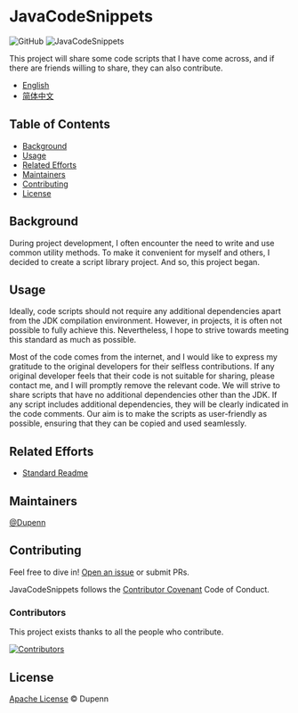 # JavaCodeSnippets

![GitHub](https://img.shields.io/github/license/Dupenn/JavaCodeSnippets)
![JavaCodeSnippets](https://img.shields.io/badge/JavaCodeSnippets-v0.1-brightgreen)
<!-- ![GitHub followers](https://img.shields.io/github/followers/Dupenn.svg) -->
<!-- ![GitHub forks](https://img.shields.io/github/forks/Dupenn/JavaCodeSnippets.svg) -->
<!-- ![GitHub stars](https://img.shields.io/github/stars/Dupenn/JavaCodeSnippets.svg) -->
<!-- ![GitHub watchers](https://img.shields.io/github/watchers/Dupenn/JavaCodeSnippets.svg) -->

This project will share some code scripts that I have come across, and if there are friends willing to share, they can also contribute.

- [English](README.md)
- [简体中文](README.zh_CN.md)

## Table of Contents

- [Background](#background)
- [Usage](#usage)
- [Related Efforts](#related-efforts)
- [Maintainers](#maintainers)
- [Contributing](#contributing)
- [License](#license)

## Background

During project development, I often encounter the need to write and use common utility methods. To make it convenient for myself and others, I decided to create a script library project. And so, this project began.

## Usage

Ideally, code scripts should not require any additional dependencies apart from the JDK compilation environment. However, in projects, it is often not possible to fully achieve this. Nevertheless, I hope to strive towards meeting this standard as much as possible.

Most of the code comes from the internet, and I would like to express my gratitude to the original developers for their selfless contributions. If any original developer feels that their code is not suitable for sharing, please contact me, and I will promptly remove the relevant code.
We will strive to share scripts that have no additional dependencies other than the JDK. If any script includes additional dependencies, they will be clearly indicated in the code comments. Our aim is to make the scripts as user-friendly as possible, ensuring that they can be copied and used seamlessly.

## Related Efforts

- [Standard Readme](https://github.com/RichardLitt/standard-readme)

## Maintainers

[@Dupenn](https://github.com/Dupenn)

## Contributing

Feel free to dive in! [Open an issue](https://github.com/Dupenn/JavaCodeSnippets/issues/new) or submit PRs.

JavaCodeSnippets follows the [Contributor Covenant](http://contributor-covenant.org/version/1/3/0/) Code of Conduct.

### Contributors

This project exists thanks to all the people who contribute. 

<a href="https://github.com/Dupenn/JavaCodeSnippets/graphs/contributors">
  <img src="https://contrib.rocks/image?repo=Dupenn/JavaCodeSnippets" alt="Contributors" />
</a>

## License

[Apache License](LICENSE) © Dupenn